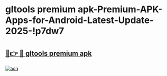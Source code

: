 # gltools premium apk-Premium-APK-Apps-for-Android-Latest-Update-2025-!p7dw7

# <h2><a href="https://googleone.com">🔗👉 🔴 gltools premium apk</a></h2>

[![acn](https://github.com/user-attachments/assets/0f9c940e-d8b0-45ae-aac7-cd30a18b3e1c)](https://googleone.com)

